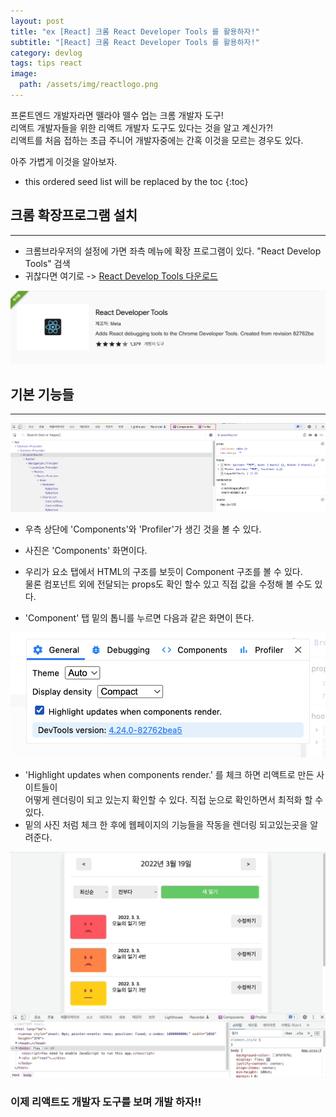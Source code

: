 ```yaml
---
layout: post
title: "ex [React] 크롬 React Developer Tools 를 활용하자!"
subtitle: "[React] 크롬 React Developer Tools 를 활용하자!"
category: devlog
tags: tips react
image:
  path: /assets/img/reactlogo.png
---
```


프론트엔드 개발자라면 뗄라야 뗄수 업는 크롬 개발자 도구!  
리액트 개발자들을 위한 리액트 개발자 도구도 있다는 것을 알고 계신가?!  
리액트를 처음 접하는 초급 주니어 개발자중에는 간혹 이것을 모르는 경우도 있다.

아주 가볍게 이것을 알아보자.

<!-- more -->

- this ordered seed list will be replaced by the toc
  {:toc}

## 크롬 확장프로그램 설치

---

- 크롬브라우저의 설정에 가면 좌측 메뉴에 확장 프로그램이 있다. "React Develop Tools" 검색
- 귀찮다면 여기로 -> [React Develop Tools 다운로드](https://chrome.google.com/webstore/detail/react-developer-tools/fmkadmapgofadopljbjfkapdkoienihi?hl=ko)

![사진1](/assets/img/tips/2022-03-23-react-devtool/2022-03-23-react-tool_1.png)

## 기본 기능들

---

![사진1](/assets/img/tips/2022-03-23-react-devtool/2022-03-23-react-tool_2.png)

- 우측 상단에 'Components'와 'Profiler'가 생긴 것을 볼 수 있다.
- 사진은 'Components' 화면이다.
- 우리가 요소 탭에서 HTML의 구조를 보듯이 Component 구조를 볼 수 있다.  
  물론 컴포넌트 외에 전달되는 props도 확인 할수 있고 직접 값을 수정해 볼 수도 있다.

- 'Component' 탭 밑의 톱니를 누르면 다음과 같은 화면이 뜬다.

![사진1](/assets/img/tips/2022-03-23-react-devtool/2022-03-23-react-tool_3.png)

- 'Highlight updates when components render.' 를 체크 하면 리액트로 만든 사이트들이  
  어떻게 렌더링이 되고 있는지 확인할 수 있다. 직접 눈으로 확인하면서 최적화 할 수 있다.
- 밑의 사진 처럼 체크 한 후에 웹페이지의 기능들을 작동을 렌더링 되고있는곳을 알려준다.

![사진1](/assets/img/tips/2022-03-23-react-devtool/2022-03-23-react-tool_4.gif)

### 이제 리액트도 개발자 도구를 보며 개발 하자!!
